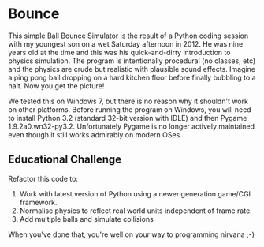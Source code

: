 # Bounce

This simple Ball Bounce Simulator is the result of a Python coding session with my youngest son on a wet Saturday afternoon in 2012. He was nine years old at the time and this was his quick-and-dirty introduction to physics simulation. The program is intentionally procedural (no classes, etc) and the physics are crude but realistic with plausible sound effects. Imagine a ping pong ball dropping on a hard kitchen floor before finally bubbling to a halt. Now you get the picture!

We tested this on Windows 7, but there is no reason why it shouldn't work on other platforms. Before running the program on Windows, you will need to install Python 3.2 (standard 32-bit version with IDLE) and then Pygame 1.9.2a0.wn32-py3.2. Unfortunately Pygame is no longer actively maintained even though it still works admirably on modern OSes.

## Educational Challenge

Refactor this code to:

1. Work with latest version of Python using a newer generation game/CGI framework.
2. Normalise physics to reflect real world units independent of frame rate.
3. Add multiple balls and simulate collisions

When you've done that, you're well on your way to programming nirvana ;-)
